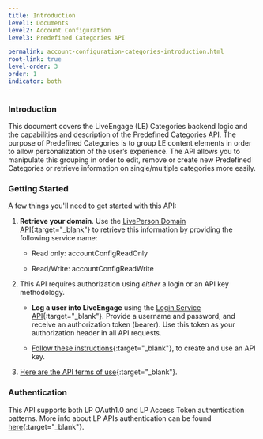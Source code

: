```yaml
---
title: Introduction
level1: Documents
level2: Account Configuration
level3: Predefined Categories API

permalink: account-configuration-categories-introduction.html
root-link: true
level-order: 3
order: 1
indicator: both
---
```

### Introduction

This document covers the LiveEngage (LE) Categories backend logic and the capabilities and description of the Predefined Categories API. The purpose of Predefined Categories is to group LE content elements in order to allow personalization of the user’s experience. The API allows you to manipulate this grouping in order to edit, remove or create new Predefined Categories or retrieve information on single/multiple categories more easily.

### Getting Started

A few things you'll need to get started with this API:

1. **Retrieve your domain**. Use the [LivePerson Domain API](agent-domain-domain-api.html){:target="_blank"} to retrieve this information by providing the following service name:

    * Read only: accountConfigReadOnly

    * Read/Write: accountConfigReadWrite

2. This API requires authorization using _either_ a login or an API key methodology.

    * **Log a user into LiveEngage** using the [Login Service API](login-getting-started.html){:target="_blank"}. Provide a username and password, and receive an authorization token (bearer). Use this token as your authorization header in all API requests.

    * [Follow these instructions](guides-gettingstarted.html){:target="_blank"}, to create and use an API key.

3. [Here are the API terms of use](https://www.liveperson.com/policies/apitou){:target="_blank"}.

### Authentication

This API supports both LP OAuth1.0 and LP Access Token authentication patterns. More info about LP APIs authentication can be found [here](https://developers.liveperson.com/guides-gettingstarted.html){:target="_blank"}.
